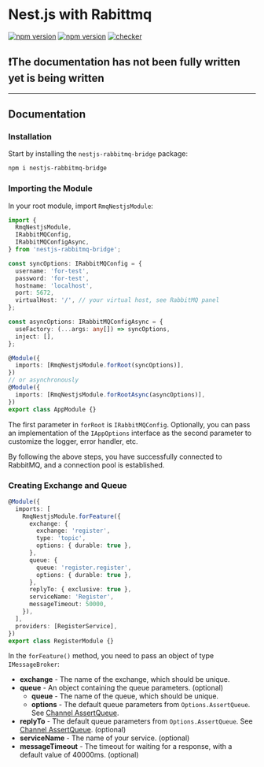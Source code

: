 # Nest.js with Rabittmq

[![npm version](https://badgen.net/npm/v/nestjs-rabbitmq-bridge)](https://www.npmjs.com/package/nestjs-rabbitmq-bridge)
[![npm version](https://badgen.net/npm/license/nestjs-rabbitmq-bridge)](https://www.npmjs.com/package/nestjs-rabbitmq-bridge)
[![checker](https://github.com/DIY0R/nestjs-rabbitmq-bridge/actions/workflows/main.yml/badge.svg?branch=main)](https://github.com/DIY0R/nestjs-rabbitmq-bridge/actions/workflows/main.yml)

## ❗The documentation has not been fully written yet is being written

---

## Documentation

### Installation

Start by installing the `nestjs-rabbitmq-bridge` package:

```bash
npm i nestjs-rabbitmq-bridge
```

### Importing the Module

In your root module, import `RmqNestjsModule`:

```typescript
import {
  RmqNestjsModule,
  IRabbitMQConfig,
  IRabbitMQConfigAsync,
} from 'nestjs-rabbitmq-bridge';

const syncOptions: IRabbitMQConfig = {
  username: 'for-test',
  password: 'for-test',
  hostname: 'localhost',
  port: 5672,
  virtualHost: '/', // your virtual host, see RabbitMQ panel
};

const asyncOptions: IRabbitMQConfigAsync = {
  useFactory: (...args: any[]) => syncOptions,
  inject: [],
};

@Module({
  imports: [RmqNestjsModule.forRoot(syncOptions)],
})
// or asynchronously
@Module({
  imports: [RmqNestjsModule.forRootAsync(asyncOptions)],
})
export class AppModule {}
```

The first parameter in `forRoot` is `IRabbitMQConfig`. Optionally, you can pass an implementation of the `IAppOptions` interface as the second parameter to customize the logger, error handler, etc.

By following the above steps, you have successfully connected to RabbitMQ, and a connection pool is established.

### Creating Exchange and Queue

```typescript
@Module({
  imports: [
    RmqNestjsModule.forFeature({
      exchange: {
        exchange: 'register',
        type: 'topic',
        options: { durable: true },
      },
      queue: {
        queue: 'register.register',
        options: { durable: true },
      },
      replyTo: { exclusive: true },
      serviceName: 'Register',
      messageTimeout: 50000,
    }),
  ],
  providers: [RegisterService],
})
export class RegisterModule {}
```

In the `forFeature()` method, you need to pass an object of type `IMessageBroker`:

- **exchange** - The name of the exchange, which should be unique.
- **queue** - An object containing the queue parameters. (optional)
  - **queue** - The name of the queue, which should be unique.
  - **options** - The default queue parameters from `Options.AssertQueue`. See [Channel AssertQueue](https://amqp-node.github.io/amqplib/channel_api.html#channel_assertQueue).
- **replyTo** - The default queue parameters from `Options.AssertQueue`. See [Channel AssertQueue](https://amqp-node.github.io/amqplib/channel_api.html#channel_assertQueue). (optional)
- **serviceName** - The name of your service. (optional)
- **messageTimeout** - The timeout for waiting for a response, with a default value of 40000ms. (optional)
